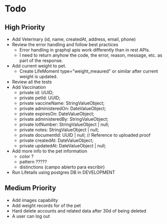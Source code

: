 
# Todo

## High Priority

- Add Veterinary (id, name, createdAt, address, email, phone)
- Review the error handling and follow best practices
  - Error handling in graphql apis work differently than in rest APIs.
  - I need to return anyhow the code, the error, reason, message, etc. as part of the response.
- Add current weight to pet.
  - Create LifeMoment type="weight_meaured" or similar after current weight is updated.
- Review all the tests
- Add Vaccination
  - private id: UUID;
  - private petId: UUID;
  - private vaccineName: StringValueObject;
  - private administeredOn: DateValueObject;
  - private expiresOn: DateValueObject;
  - private administeredBy: StringValueObject;
  - private lotNumber: StringValueObject | null;
  - private notes: StringValueObject | null;
  - private documentId: UUID | null; // Reference to uploaded proof
  - private createdAt: DateValueObject;
  - private updatedAt: DateValueObject | null;
- Add more info to the pet information
  - color ?
  - pattern ?????
  - distinctions (campo abierto para escribir)
- Run Lifetails using postgres DB in DEVELOPMENT

## Medium Priority

- Add images capability
- Add weight records for of the pet
- Hard delete accounts and related data after 30d of being deleted
- A user can log out
